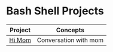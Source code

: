 # Bash Shell Projects

| Project | Concepts|
| ----|-------- |
| [Hi Mom](/himom.sh) | Conversation with mom |
